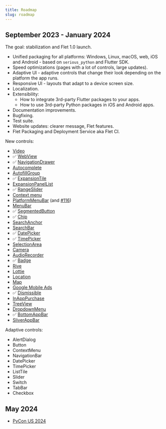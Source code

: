 ```yaml
---
title: Roadmap
slug: roadmap
---
```


## September 2023 - January 2024

The goal: stabilization and Flet 1.0 launch.

* Unified packaging for all platforms: Windows, Linux, macOS, web, iOS and Android - based on `serious_python` and Flutter SDK.
* Speed optimizations (pages with a lot of controls, large updates).
* Adaptive UI - adaptive controls that change their look depending on the platform the app runs.
* Responsive UI - layouts that adapt to a device screen size.
* Localization.
* Extensibility:
  * How to integrate 3rd-party Flutter packages to your apps.
  * How to use 3rd-party Python packages in iOS and Android apps.
* Documentation improvements.
* Bugfixing.
* Test suite.
* Website updates: clearer message, Flet features.
* Flet Packaging and Deployment Service aka Flet CI.

New controls:
* [Video](https://github.com/flet-dev/flet/issues/257)
* :white_check_mark: [WebView](https://github.com/flet-dev/flet/issues/432)
* :white_check_mark: [NavigationDrawer](https://github.com/flet-dev/flet/issues/1089)
* [Autocomplete](https://github.com/flet-dev/flet/issues/791)
* [AutofillGroup](https://github.com/flet-dev/flet/issues/848)
* :white_check_mark: [ExpansionTile](https://github.com/flet-dev/flet/issues/1719)
* [ExpansionPanelList](https://github.com/flet-dev/flet/issues/1718)
* :white_check_mark: [RangeSlider](https://github.com/flet-dev/flet/issues/1712)
* [Context menu](https://github.com/flet-dev/flet/issues/1804)
* [PlatformMenuBar](https://github.com/flet-dev/flet/issues/285) (and [#116](https://github.com/flet-dev/flet/issues/116))
* [MenuBar](https://github.com/flet-dev/flet/issues/1087)
* :white_check_mark: [SegmentedButton](https://github.com/flet-dev/flet/issues/1639)
* :white_check_mark: [Chip](/docs/controls/chip)
* [SearchAnchor](https://github.com/flet-dev/flet/issues/1637)
* [SearchBar](https://github.com/flet-dev/flet/issues/1808)
* :white_check_mark: [DatePicker](/docs/controls/datepicker)
* :white_check_mark: [TimePicker](/docs/controls/timepicker)
* [SelectionArea](https://github.com/flet-dev/flet/issues/1554)
* [Camera](https://github.com/flet-dev/flet/issues/1281)
* [AudioRecorder](https://github.com/flet-dev/flet/issues/419)
* :white_check_mark: [Badge](https://github.com/flet-dev/flet/issues/1264)
* [Rive](https://github.com/flet-dev/flet/issues/89)
* [Lottie](https://github.com/flet-dev/flet/issues/88)
* [Location](https://github.com/flet-dev/flet/issues/66)
* [Map](https://github.com/flet-dev/flet/issues/1193)
* [Google Mobile Ads](https://github.com/flet-dev/flet/issues/286)
* :white_check_mark: [Dismissible](https://github.com/flet-dev/flet/issues/482)
* [InAppPurchase](https://github.com/flet-dev/flet/issues/853)
* [TreeView](https://github.com/flet-dev/flet/issues/961)
* [DropdownMenu](https://github.com/flet-dev/flet/issues/1088)
* :white_check_mark: [BottomAppBar](https://github.com/flet-dev/flet/issues/1643)
* [SliverAppBar](https://github.com/flet-dev/flet/issues/1843)

Adaptive controls:
* AlertDialog
* Button
* ContextMenu
* NavigationBar
* DatePicker
* TimePicker
* ListTile
* Slider
* Switch
* TabBar
* Checkbox

## May 2024

* [PyCon US 2024](https://pycon.blogspot.com/2021/05/pycon-us-2024-and-2025-announcement.html)